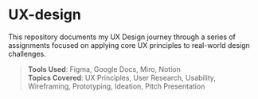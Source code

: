 # UX-design
This repository documents my UX Design journey through a series of assignments focused on applying core UX principles to real-world design challenges.

> **Tools Used**: Figma, Google Docs, Miro, Notion  
> **Topics Covered**: UX Principles, User Research, Usability, Wireframing, Prototyping, Ideation, Pitch Presentation

